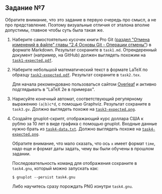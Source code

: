 ## Задание №7

Обратите внимание, что это задание в первую очередь про смысл, а не про
представление. Поэтому визуальные отличия от эталона вполне допустимы, главное
чтобы суть была такая же.

1.  Наберите самостоятельно кусочек книги Pro Git
    ([раздел "Отмена изменений в файле" главы "2.4 Основы Git - Операции отмены"](https://git-scm.com/book/ru/v2/Основы-Git-Операции-отмены#_отмена_изменений_в_файле))
    в формате Markdown.
    Результат сохраните в `task1.md`.
    Отрендеренный документ (например, на GitHub) должен выглядеть похожим на [`task1-expected.pdf`](task1-expected.pdf).

2.  Наберите небольшой математический текст в формате LaTeX по образцу
    [`task2-expected.pdf`](task2-expected.pdf). Результат сохраните в `task2.tex`.

    Для начала рекомендовано пользоваться сайтом [Overleaf](https://ru.overleaf.com/latex/templates/1-dot-1-basic-russian-template/zzwxxzmwsnsg)
    и активно подглядывать в "LaTeX 2e в примерах".

3.  Нарисуйте конечный автомат, соответствующий регулярному выражению
    `(a|b)c*d`, с помощью Graphviz. Результат сохраните в `task3.gv`.
    Должно выглядеть похоже на [`task3-expected.png`](task3-expected.png).

4.  Создайте gnuplot-скрипт, отображающий курс доллара США к рублю за 10 лет в виде графика с помощью gnuplot.
    Входные данные нужно брать из [`task4-data.txt`](task4-data.txt).
    Должно выглядеть похоже на [`task4-expected.png`](task4-expected.png).

    Обратите внимание, что мало сказать, что ось `x` имеет формат `time`, надо
    еще и формат даты задать, чему вы были обучены в прошлом задании.

    Последовательность команд для отображения сохраните в `task4.gnu`, который
    можно запускать как:
        
        $ gnuplot --persist task4.gnu

    Либо научитесь сразу порождать PNG изнутри `task4.gnu`.

